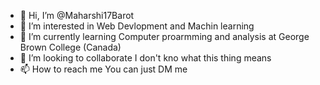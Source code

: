 - 👋 Hi, I’m @Maharshi17Barot
- 👀 I’m interested in Web Devlopment and Machin learning
- 🌱 I’m currently learning Computer proarmming and analysis at George Brown College (Canada)
- 💞️ I’m looking to collaborate I don't kno what this thing means
- 📫 How to reach me You can just DM me

<!---
Maharshi17Barot/Maharshi17Barot is a ✨ special ✨ repository because its `README.md` (this file) appears on your GitHub profile.
You can click the Preview link to take a look at your changes.
--->
